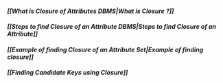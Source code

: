 #### *[[What is Closure of Attributes DBMS|What is Closure ?]]*

#### *[[Steps to find Closure of an Attribute DBMS|Steps to find Closure of an Attribute]]*

#### *[[Example of finding Closure of an Attribute Set|Example of finding closure]]*

#### *[[Finding Candidate Keys using Closure]]*


